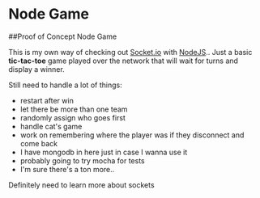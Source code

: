 Node Game
=========

##Proof of Concept Node Game

This is my own way of checking out [Socket.io](http://socket.io) with [NodeJS](http://nodejs.org).. Just a basic **tic-tac-toe** game played over the network that will wait for turns and display a winner.

Still need to handle a lot of things:
+ restart after win
+ let there be more than one team
+ randomly assign who goes first
+ handle cat's game
+ work on remembering where the player was if they disconnect and come back
+ I have mongodb in here just in case I wanna use it
+ probably going to try mocha for tests
+ I'm sure there's a ton more..

Definitely need to learn more about sockets
